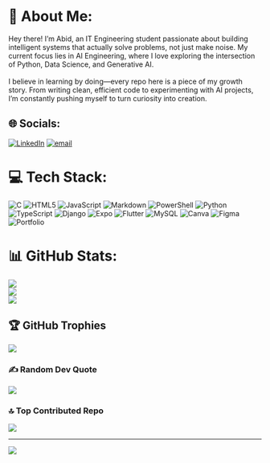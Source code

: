 # 💫 About Me:
Hey there! I’m Abid, an IT Engineering student passionate about building intelligent systems that actually solve problems, not just make noise. My current focus lies in AI Engineering, where I love exploring the intersection of Python, Data Science, and Generative AI.<br><br>I believe in learning by doing—every repo here is a piece of my growth story. From writing clean, efficient code to experimenting with AI projects, I’m constantly pushing myself to turn curiosity into creation.


## 🌐 Socials:
[![LinkedIn](https://img.shields.io/badge/LinkedIn-%230077B5.svg?logo=linkedin&logoColor=white)](https://linkedin.com/in/https://www.linkedin.com/in/mohammed-abid-ali-502846320) [![email](https://img.shields.io/badge/Email-D14836?logo=gmail&logoColor=white)](mailto:mohammedabidali1956@gmail.com) 

# 💻 Tech Stack:
![C](https://img.shields.io/badge/c-%2300599C.svg?style=for-the-badge&logo=c&logoColor=white) ![HTML5](https://img.shields.io/badge/html5-%23E34F26.svg?style=for-the-badge&logo=html5&logoColor=white) ![JavaScript](https://img.shields.io/badge/javascript-%23323330.svg?style=for-the-badge&logo=javascript&logoColor=%23F7DF1E) ![Markdown](https://img.shields.io/badge/markdown-%23000000.svg?style=for-the-badge&logo=markdown&logoColor=white) ![PowerShell](https://img.shields.io/badge/PowerShell-%235391FE.svg?style=for-the-badge&logo=powershell&logoColor=white) ![Python](https://img.shields.io/badge/python-3670A0?style=for-the-badge&logo=python&logoColor=ffdd54) ![TypeScript](https://img.shields.io/badge/typescript-%23007ACC.svg?style=for-the-badge&logo=typescript&logoColor=white) ![Django](https://img.shields.io/badge/django-%23092E20.svg?style=for-the-badge&logo=django&logoColor=white) ![Expo](https://img.shields.io/badge/expo-1C1E24?style=for-the-badge&logo=expo&logoColor=#D04A37) ![Flutter](https://img.shields.io/badge/Flutter-%2302569B.svg?style=for-the-badge&logo=Flutter&logoColor=white) ![MySQL](https://img.shields.io/badge/mysql-4479A1.svg?style=for-the-badge&logo=mysql&logoColor=white) ![Canva](https://img.shields.io/badge/Canva-%2300C4CC.svg?style=for-the-badge&logo=Canva&logoColor=white) ![Figma](https://img.shields.io/badge/figma-%23F24E1E.svg?style=for-the-badge&logo=figma&logoColor=white) ![Portfolio](https://img.shields.io/badge/Portfolio-%23000000.svg?style=for-the-badge&logo=firefox&logoColor=#FF7139)
# 📊 GitHub Stats:
![](https://github-readme-stats.vercel.app/api?username=mohammedabidali1956&theme=algolia&hide_border=false&include_all_commits=true&count_private=false)<br/>
![](https://nirzak-streak-stats.vercel.app/?user=mohammedabidali1956&theme=algolia&hide_border=false)<br/>
![](https://github-readme-stats.vercel.app/api/top-langs/?username=mohammedabidali1956&theme=algolia&hide_border=false&include_all_commits=true&count_private=false&layout=compact)

## 🏆 GitHub Trophies
![](https://github-profile-trophy.vercel.app/?username=mohammedabidali1956&theme=radical&no-frame=false&no-bg=true&margin-w=4)

### ✍️ Random Dev Quote
![](https://quotes-github-readme.vercel.app/api?type=horizontal&theme=radical)

### 🔝 Top Contributed Repo
![](https://github-contributor-stats.vercel.app/api?username=mohammedabidali1956&limit=5&theme=algolia&combine_all_yearly_contributions=true)

---
[![](https://visitcount.itsvg.in/api?id=mohammedabidali1956&icon=0&color=0)](https://visitcount.itsvg.in)

<!-- Proudly created with GPRM ( https://gprm.itsvg.in ) -->
